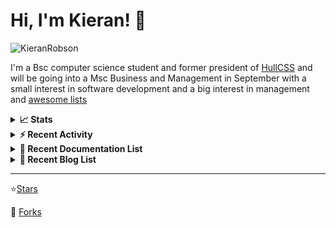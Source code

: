 
# Hi, I'm Kieran! 👋  

<p>
    <img src="https://komarev.com/ghpvc/?username=KieranRobson" alt="KieranRobson"/>       
</p>

I'm a Bsc computer science student and former president of [HullCSS](https://hullcss.org) and will be going into a Msc Business and Management in September with a small interest in software development and a big interest in management and [awesome lists](https://github.com/sindresorhus/awesome)

<!-- Stats -->
<details>
<summary><b>📈 Stats</b></summary>

![Metrics](assets/metrics.plugin.activity.svg) 

</details>


<!-- Recenet Activity -->
<details>
<summary><b>⚡ Recent Activity</b></summary>

<!--START_SECTION:activity-->
1. 🗣 Commented on [#3128](https://github.com/awesome-selfhosted/awesome-selfhosted/issues/3128) in [awesome-selfhosted/awesome-selfhosted](https://github.com/awesome-selfhosted/awesome-selfhosted)
2. 💪 Opened PR [#3160](https://github.com/awesome-selfhosted/awesome-selfhosted/pull/3160) in [awesome-selfhosted/awesome-selfhosted](https://github.com/awesome-selfhosted/awesome-selfhosted)
3. 🗣 Commented on [#3121](https://github.com/awesome-selfhosted/awesome-selfhosted/issues/3121) in [awesome-selfhosted/awesome-selfhosted](https://github.com/awesome-selfhosted/awesome-selfhosted)
4. 🗣 Commented on [#3122](https://github.com/awesome-selfhosted/awesome-selfhosted/issues/3122) in [awesome-selfhosted/awesome-selfhosted](https://github.com/awesome-selfhosted/awesome-selfhosted)
5. 🗣 Commented on [#3126](https://github.com/awesome-selfhosted/awesome-selfhosted/issues/3126) in [awesome-selfhosted/awesome-selfhosted](https://github.com/awesome-selfhosted/awesome-selfhosted)
6. ❗️ Closed issue [#1](https://github.com/forks-by-kieran/littlelink-server/issues/1) in [forks-by-kieran/littlelink-server](https://github.com/forks-by-kieran/littlelink-server)
7. 🎉 Merged PR [#1](https://github.com/hullcss/hullcss-discord-bot/pull/1) in [hullcss/hullcss-discord-bot](https://github.com/hullcss/hullcss-discord-bot)
8. 🗣 Commented on [#182](https://github.com/techno-tim/littlelink-server/issues/182) in [techno-tim/littlelink-server](https://github.com/techno-tim/littlelink-server)
9. 💪 Opened PR [#184](https://github.com/techno-tim/littlelink-server/pull/184) in [techno-tim/littlelink-server](https://github.com/techno-tim/littlelink-server)
10. ❗️ Opened issue [#1](https://github.com/forks-by-kieran/littlelink-server/issues/1) in [forks-by-kieran/littlelink-server](https://github.com/forks-by-kieran/littlelink-server)
<!--END_SECTION:activity-->

More Activity [Here](pages/RECENT-ACTIVITY.md)
</details>



<!-- Recent Documentation List -->
<details>
  <summary><b>📰 Recent Documentation List</b></summary>
    <p>
        
<!-- BLOG-POST-LIST:START -->
- [What I Run On My VPS](https://blog.kieranrobson.com//posts/What-I-Run-On-My-VPS/)
<!-- BLOG-POST-LIST:END -->

</p>
</details>

<!-- Recent Documentation List -->
<details>
  <summary><b>📰 Recent Blog List</b></summary>
    <p>
        
<!-- BLOG-POST-LIST:START -->
<!-- BLOG-POST-LIST:END -->

</p>
</details>


-----
⭐[Stars](pages/STARRED-REPOS.md)

🍴 [Forks](https://github.com/forks-by-kieran)